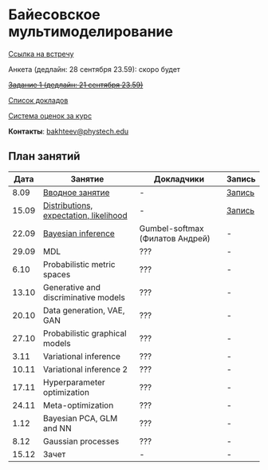 # Байесовское мультимоделирование

[Ссылка на встречу](http://m1p.org/go_zoom2)

Анкета (дедлайн: 28 сентября 23.59): скоро будет

~~[Задание 1 (дедлайн: 21 сентября 23.59)](task1/Readme.MD)~~

[Список докладов](talks.md)

[Система оценок за курс](eval.md)

**Контакты**: bakhteev@phystech.edu

## План занятий
|Дата|Занятие|Докладчики|Запись|
| --- | --- | --- | --- |
| 8.09 |   [Вводное занятие](slides/slides_0_intro.pdf)      | -  | [Запись](https://www.youtube.com/watch?v=O3hrivelSC4) |
| 15.09 |   [Distributions, expectation, likelihood](slides/slides_1_distributions.pdf)      | - | [Запись](https://www.youtube.com/watch?v=29hXwr3d_sU)  |
| 22.09 |   [Bayesian inference](slides/slides_2_inference.pdf)       | Gumbel-softmax (Филатов Андрей)  |  - |
| 29.09 |   MDL      | ???  |  - |
| 6.10 |   Probabilistic metric spaces     | ??? |  - |
| 13.10 |   Generative and discriminative models      | ??? |  - |
| 20.10 |   Data generation, VAE, GAN      | ??? |  - |
| 27.10 |   Probabilistic graphical models       | ??? |  - |
| 3.11 |   Variational inference       | ??? |  - |
| 10.11 |   Variational inference 2      | ??? |  - |
| 17.11 |   Hyperparameter optimization     | ??? |  - |
| 24.11 |   Meta-optimization     | ??? |  - |
| 1.12 |   Bayesian PCA, GLM and NN      | ??? |  - |
| 8.12 |   Gaussian processes      | ??? |  - |
| 15.12 |   Зачет     | - |  - |


